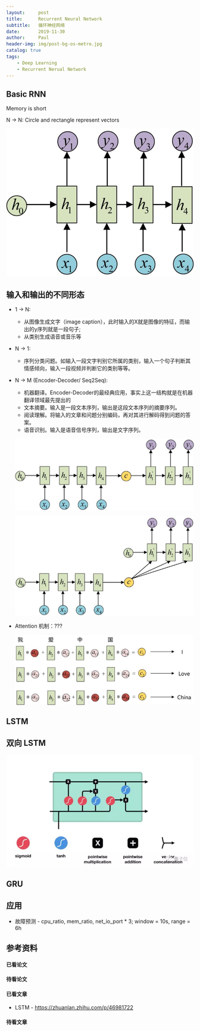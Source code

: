 ```yaml
---
layout:     post
title:      Recurrent Neural Network
subtitle:   循环神经网络
date:       2019-11-30
author:     Paul
header-img: img/post-bg-os-metro.jpg
catalog: true
tags:
    - Deep Learning
    - Recurrent Nerual Network
---
```

## Basic RNN

Memory is short

N -> N:
Circle and rectangle represent vectors

![RNN](/img/post-rnn-basic.jpg)

## 输入和输出的不同形态

- 1 -> N: 
  - 从图像生成文字（image caption），此时输入的X就是图像的特征，而输出的y序列就是一段句子;
  - 从类别生成语音或音乐等
- N -> 1: 
  - 序列分类问题。如输入一段文字判别它所属的类别，输入一个句子判断其情感倾向，输入一段视频并判断它的类别等等。
- N -> M (Encoder-Decoder/ Seq2Seq): 
  - 机器翻译。Encoder-Decoder的最经典应用，事实上这一结构就是在机器翻译领域最先提出的
  - 文本摘要。输入是一段文本序列，输出是这段文本序列的摘要序列。
  - 阅读理解。将输入的文章和问题分别编码，再对其进行解码得到问题的答案。
  - 语音识别。输入是语音信号序列，输出是文字序列。

  ![RNN](/img/post-rnn-seq2seq.jpg)

  ![RNN](/img/post-rnn-seq2seq-2.jpg)

- Attention 机制：???
  
  ![RNN](/img/post-rnn-attention.jpg)

## LSTM


## 双向 LSTM

  ![RNN](/img/post-rnn-lstm.jpg)

## GRU



## 应用

- 故障预测 - cpu_ratio, mem_ratio, net_io_port * 3; window = 10s, range = 6h


## 参考资料

#### 已看论文

#### 待看论文

#### 已看文章

- LSTM - https://zhuanlan.zhihu.com/p/46981722

#### 待看文章
